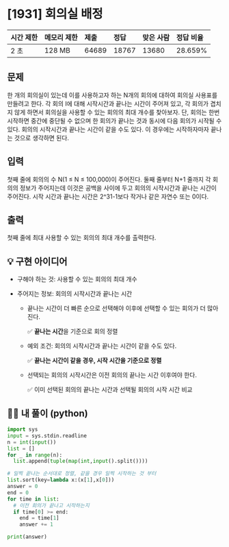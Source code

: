 # [1931] 회의실 배정

| 시간 제한 | 메모리 제한 | 제출  | 정답  | 맞은 사람 | 정답 비율 |
| :-------- | :---------- | :---- | :---- | :-------- | :-------- |
| 2 초      | 128 MB      | 64689 | 18767 | 13680     | 28.659%   |

## 문제

한 개의 회의실이 있는데 이를 사용하고자 하는 N개의 회의에 대하여 회의실 사용표를 만들려고 한다. 각 회의 I에 대해 시작시간과 끝나는 시간이 주어져 있고, 각 회의가 겹치지 않게 하면서 회의실을 사용할 수 있는 회의의 최대 개수를 찾아보자. 단, 회의는 한번 시작하면 중간에 중단될 수 없으며 한 회의가 끝나는 것과 동시에 다음 회의가 시작될 수 있다. 회의의 시작시간과 끝나는 시간이 같을 수도 있다. 이 경우에는 시작하자마자 끝나는 것으로 생각하면 된다.

## 입력

첫째 줄에 회의의 수 N(1 ≤ N ≤ 100,000)이 주어진다. 둘째 줄부터 N+1 줄까지 각 회의의 정보가 주어지는데 이것은 공백을 사이에 두고 회의의 시작시간과 끝나는 시간이 주어진다. 시작 시간과 끝나는 시간은 2^31-1보다 작거나 같은 자연수 또는 0이다.

## 출력

첫째 줄에 최대 사용할 수 있는 회의의 최대 개수를 출력한다.



## 💡 구현 아이디어

- 구해야 하는 것: 사용할 수 있는 회의의 최대 개수

- 주어지는 정보: 회의의 시작시간과 끝나는 시간

  - 끝나는 시간이 더 빠른 순으로 선택해야 이후에 선택할 수 있는 회의가 더 많아진다. 

     ✅ **끝나는 시간**을 기준으로 회의 정렬

  - 예외 조건: 회의의 시작시간과 끝나는 시간이 같을 수도 있다.

     ✅ **끝나는 시간이 같을 경우, 시작 시간을 기준으로 정렬**

  - 선택되는 회의의 시작시간은 이전 회의의 끝나는 시간 이후여야 한다.

     ✅ 이미 선택된 회의의 끝나는 시간과 선택될 회의의 시작 시간 비교 

    

  

## 🙆‍♀️ 내 풀이 (python)

```python
import sys
input = sys.stdin.readline
n = int(input())
list = []
for _ in range(n):
  list.append(tuple(map(int,input().split())))

# 일찍 끝나는 순서대로 정렬, 같을 경우 일찍 시작하는 것 부터
list.sort(key=lambda x:(x[1],x[0]))
answer = 0
end = 0
for time in list:
  # 이전 회의가 끝나고 시작하는지
  if time[0] >= end:
    end = time[1]
    answer += 1

print(answer)
```

